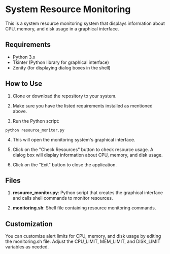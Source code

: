 # System Resource Monitoring

This is a system resource monitoring system that displays information about CPU, memory, and disk usage in a graphical interface.

## Requirements

- Python 3.x
- Tkinter (Python library for graphical interface)
- Zenity (for displaying dialog boxes in the shell)

## How to Use

1. Clone or download the repository to your system.

2. Make sure you have the listed requirements installed as mentioned above.

3. Run the Python script:

 ```
python resource_monitor.py
 ```

4. This will open the monitoring system's graphical interface.

5. Click on the "Check Resources" button to check resource usage. A dialog box will display information about CPU, memory, and disk usage.

6. Click on the "Exit" button to close the application.

## Files
1. **resource_monitor.py**: Python script that creates the graphical interface and calls shell commands to monitor resources.

2. **monitoring.sh**: Shell file containing resource monitoring commands.

## Customization
You can customize alert limits for CPU, memory, and disk usage by editing the monitoring.sh file. Adjust the CPU_LIMIT, MEM_LIMIT, and DISK_LIMIT variables as needed.
